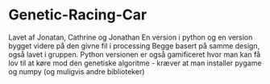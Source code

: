# Genetic-Racing-Car
Lavet af Jonatan, Cathrine og Jonathan
En version i python og en version bygget videre på den givne fil i processing
Begge basert på samme design, også lavet i gruppen.
Python versionen er også gamificeret hvor man kan få lov til at køre mod den genetiske algoritme 
    - kræver at man installer pygame og numpy (og muligvis andre biblioteker)
